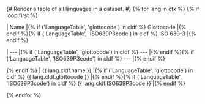 {# 
 Render a table of all languages in a dataset.
 #}
{% for lang in ctx %}
{% if loop.first %}

| Name |{% if ('LanguageTable', 'glottocode') in cldf %} Glottocode |{% endif %}{% if ('LanguageTable', 'ISO639P3code') in cldf %} ISO 639-3 |{% endif %}

| --- |{% if ('LanguageTable', 'glottocode') in cldf %} --- |{% endif %}{% if ('LanguageTable', 'ISO639P3code') in cldf %} --- |{% endif %}

{% endif %}
| {{ lang.cldf.name }} |{% if ('LanguageTable', 'glottocode') in cldf %} {{ lang.cldf.glottocode }} |{% endif %}{% if ('LanguageTable', 'ISO639P3code') in cldf %} {{ lang.cldf.ISO639P3code }} |{% endif %}

{% endfor %}
